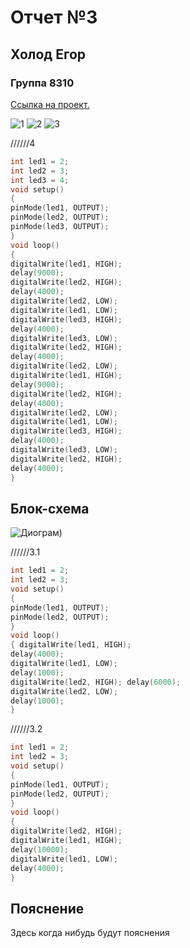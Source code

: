 # Отчет №3
## Холод Егор 
### Группа 8310


[Ссылка на проект.](https://www.tinkercad.com/things/2h2PYAX99Xw-mighty-vihelmo/editel?sharecode=JL_i5blaRzfTj0_JZVbL4Gr7MOY9x_tiIVRUqERQISQ)

![1](https://user-images.githubusercontent.com/106704479/193897719-4c1dd533-2833-404c-ac8b-276448080759.jpg)
![2](https://user-images.githubusercontent.com/106704479/193897715-20efb36d-0d07-4f91-b536-fea0845b13d4.jpg)
![3](https://user-images.githubusercontent.com/106704479/193897710-2f79733f-9d65-4a3a-96aa-1c1a571e4f14.jpg)

//////4 
```C++
int led1 = 2;
int led2 = 3;
int led3 = 4;
void setup()
{ 
pinMode(led1, OUTPUT); 
pinMode(led2, OUTPUT);
pinMode(led3, OUTPUT);
} 
void loop()
{ 
digitalWrite(led1, HIGH);
delay(9000);
digitalWrite(led2, HIGH);
delay(4000);
digitalWrite(led2, LOW);
digitalWrite(led1, LOW);
digitalWrite(led3, HIGH);
delay(4000);
digitalWrite(led3, LOW);
digitalWrite(led2, HIGH);
delay(4000);
digitalWrite(led2, LOW);
digitalWrite(led1, HIGH);
delay(9000);
digitalWrite(led2, HIGH);
delay(4000);
digitalWrite(led2, LOW);
digitalWrite(led1, LOW);
digitalWrite(led3, HIGH);
delay(4000);
digitalWrite(led3, LOW);
digitalWrite(led2, HIGH);
delay(4000);
}
```

## Блок-схема
![Диограм](https://user-images.githubusercontent.com/106704479/193923224-e884a214-7436-4b28-a09f-7624275c065e.jpg))

//////3.1 
```C++
int led1 = 2; 
int led2 = 3; 
void setup()
{ 
pinMode(led1, OUTPUT);
pinMode(led2, OUTPUT);
} 
void loop()
{ digitalWrite(led1, HIGH);
delay(4000);
digitalWrite(led1, LOW);
delay(1000); 
digitalWrite(led2, HIGH); delay(6000);
digitalWrite(led2, LOW);
delay(1000);
} 
```

//////3.2 
```C++
int led1 = 2;
int led2 = 3;
void setup() 
{ 
pinMode(led1, OUTPUT);
pinMode(led2, OUTPUT);
} 
void loop() 
{ 
digitalWrite(led2, HIGH);
digitalWrite(led1, HIGH);
delay(10000);
digitalWrite(led1, LOW);
delay(4000); 
}
```

## Пояснение
Здесь когда нибудь будут пояснения



